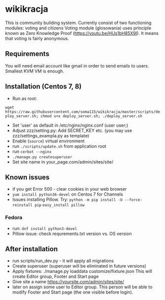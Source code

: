 # wikikracja
This is community building system. Currently consist of two functioning modules: voting and citizens
Voting module (glosowania) uses principle known as Zero Knowledge Proof (https://youtu.be/HUs1bH85X9I). It means that voting is fairly anonymous.

## Requirements
You will need email account like gmail in order to send emails to users.
Smallest KVM VM is enough. 

## Installation (Centos 7, 8)
- Run as root:

`wget https://raw.githubusercontent.com/soma115/wikikracja/master/scripts/deploy_server.sh; chmod u+x deploy_server.sh; ./deploy_server.sh`
- Set 'user' as default in /etc/nginx/nginx.conf (user user;)
- Adjust zzz/setting.py: Add SECRET_KEY etc. (you may use zzz/settings_exampla.py as template)
- Enable (`source`) virtual environment
- run `./scripts/update.sh` from application root
- run `cerbot --nginx`
- `./manage.py createsuperuser`
- Set site name in your_page.com/admin/sites/site/

## Known issues
- if you get Error 500 - clear cookies in your web browser
- `yum install python36-devel` on Centos 7 for Channels
- Issues installing Pillow. Try:
    `python -m pip install -U --force-reinstall pip`
    `easy_install pillow`

### Fedora
- run: `dnf install python3-devel`
- Pillow issue: check requrements.txt version vs. OS version

## After installation
- run scripts/run_dev.py - it will apply all migrations
- Create superuser (superuser will be eliminated in future versions)
- Apply fixtures:
    ./manage.py loaddata customize/fixture.json
    This will create Editor group, Footer and Start page
- Give site a name https://yoursite.com/admin/sites/site/
- later on assign some user to Editor group. This person will be able to modify Footer and Start page (the one visible before login).
